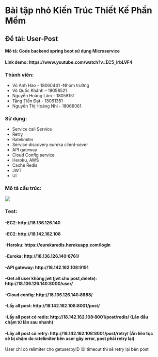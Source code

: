 <h1>Bài tập nhỏ Kiến Trúc Thiết Kế Phần Mềm</h2>
<h2>Đề tài: User-Post</h4>
<h4>Mô tả: Code backend spring boot sử dụng Microservice</h4>
<h4>Link demo: https://www.youtube.com/watch?v=EC5_lrbLVF4</h4>
<h3>Thành viên:</h3>
<ul>
    <li>Võ Anh Hào - 18060441 -Nhóm trưởng</li>
    <li>Võ Quốc Khánh – 18058521</li>
    <li>Nguyễn Hoàng Lâm - 18058151</li>
    <li>Tằng Tiến Đạt - 18061351</li>
    <li>Nguyễn Thị Hoàng Nhi - 18068061</li>
</ul>
<h3>Sử dụng:</h3>
<ul>
    <li>Service call Service</li>
    <li>Retry</li>
    <li>Ratelimiter</li>
    <li>Service discovery eureka client-sever</li>
    <li>API gateway</li>
    <li>Cloud Config service</li>
    <li>Heroku, AWS</li>
    <li>Cache Redis</li>
    <li>JWT</li>
    <li>UI</li>
</ul>
 <h3>Mô tả cấu trúc:</h3>
 <img stype="width:100%" src="https://f20-group-zf.zdn.vn/8ec1002bfecf119148de/3234134756995282069"/>

<h3>Test:</h3>
<h4>-EC2: http://18.136.126.140</h4>
<h4>-EC2: http://18.142.162.108</h4>
<h4>-Heroku: https://eurekaredis.herokuapp.com/login</h4>
<h4>-Euroka: http://18.136.126.140:8761/</h4>
<h4>-API gateway: http://18.142.162.108:9191</h4>
<h4>-Get all user không jwt (jwt cho post,delete): http://18.136.126.140:8000/user/</h4>
<h4>-Cloud config: http://18.136.126.140:8888/</h4>
<h4>-Lấy all post: http://18.142.162.108:8001/post/</h4>
<h4>-Lấy all post có redis: http://18.142.162.108:8001/post/redis/ (Lần đầu chậm từ lần sau nhanh)</h4>
<h4>-Lấy all post có retry: http://18.142.162.108:8001/post/retry/ (Ấn liên tục sẽ bị chậm do ratelimiter bên user gây error, post phải retry lại)</h4>
User chỉ có relimiter cho getuserbyID lỗi timeout thì sẽ retry lại bên post


